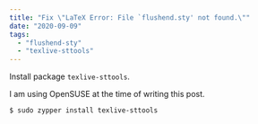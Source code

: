 ```yaml
---
title: "Fix \"LaTeX Error: File `flushend.sty' not found.\""
date: "2020-09-09"
tags: 
  - "flushend-sty"
  - "texlive-sttools"
---
```


Install package `texlive-sttools`.

I am using OpenSUSE at the time of writing this post.

```
$ sudo zypper install texlive-sttools
```
